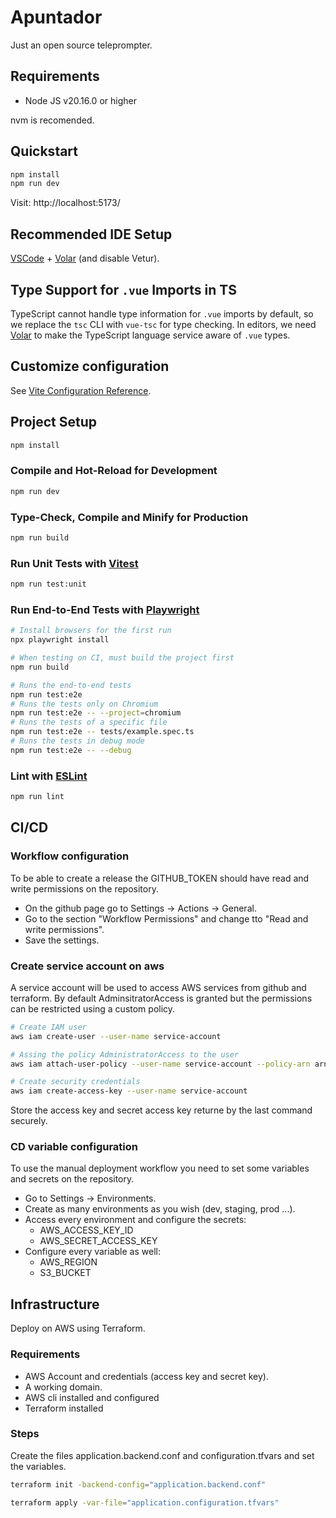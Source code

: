 # Apuntador

Just an open source teleprompter.

## Requirements

- Node JS v20.16.0 or higher

nvm is recomended.

## Quickstart

```sh
npm install
npm run dev
```

Visit: http://localhost:5173/

## Recommended IDE Setup

[VSCode](https://code.visualstudio.com/) + [Volar](https://marketplace.visualstudio.com/items?itemName=Vue.volar) (and disable Vetur).

## Type Support for `.vue` Imports in TS

TypeScript cannot handle type information for `.vue` imports by default, so we replace the `tsc` CLI with `vue-tsc` for type checking. In editors, we need [Volar](https://marketplace.visualstudio.com/items?itemName=Vue.volar) to make the TypeScript language service aware of `.vue` types.

## Customize configuration

See [Vite Configuration Reference](https://vitejs.dev/config/).

## Project Setup

```sh
npm install
```

### Compile and Hot-Reload for Development

```sh
npm run dev
```

### Type-Check, Compile and Minify for Production

```sh
npm run build
```

### Run Unit Tests with [Vitest](https://vitest.dev/)

```sh
npm run test:unit
```

### Run End-to-End Tests with [Playwright](https://playwright.dev)

```sh
# Install browsers for the first run
npx playwright install

# When testing on CI, must build the project first
npm run build

# Runs the end-to-end tests
npm run test:e2e
# Runs the tests only on Chromium
npm run test:e2e -- --project=chromium
# Runs the tests of a specific file
npm run test:e2e -- tests/example.spec.ts
# Runs the tests in debug mode
npm run test:e2e -- --debug
```

### Lint with [ESLint](https://eslint.org/)

```sh
npm run lint
```

## CI/CD

### Workflow configuration

To be able to create a release the GITHUB_TOKEN should have read and write permissions on the repository.

- On the github page go to Settings -> Actions -> General.
- Go to the section "Workflow Permissions" and change tto "Read and write permissions".
- Save the settings.

### Create service account on aws

A service account will be used to access AWS services from github and terraform. By default AdminsitratorAccess is granted but the permissions can be restricted using a custom policy.

```bash
# Create IAM user
aws iam create-user --user-name service-account

# Assing the policy AdministratorAccess to the user
aws iam attach-user-policy --user-name service-account --policy-arn arn:aws:iam::aws:policy/AdministratorAccess

# Create security credentials
aws iam create-access-key --user-name service-account


```

Store the access key and secret access key returne by the last command securely.

### CD variable configuration

To use the manual deployment workflow you need to set some variables and secrets on the repository.

- Go to Settings -> Environments.
- Create as many environments as you wish (dev, staging, prod ...).
- Access every environment and configure the secrets:
  - AWS_ACCESS_KEY_ID
  - AWS_SECRET_ACCESS_KEY
- Configure every variable as well:
  - AWS_REGION
  - S3_BUCKET

## Infrastructure

Deploy on AWS using Terraform.

### Requirements

- AWS Account and credentials (access key and secret key).
- A working domain.
- AWS cli installed and configured
- Terraform installed

### Steps

Create the files application.backend.conf and configuration.tfvars and set the variables.

```bash
terraform init -backend-config="application.backend.conf"

terraform apply -var-file="application.configuration.tfvars"

```
